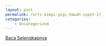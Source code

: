 ```yaml
---
layout: post
permalink: /arti-mimpi-gigi-bawah-copot-2/
categories:
    - Uncategorized
---
```


[Baca Selengkapnya](/03)